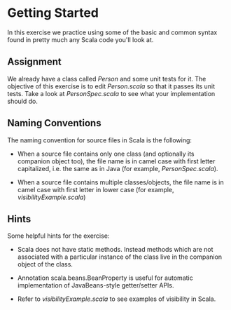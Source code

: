 Getting Started
===============

In this exercise we practice using some of the basic and common syntax found 
in pretty much any Scala code you'll look at.

Assignment
----------

We already have a class called *Person* and some unit tests for it. The 
objective of this exercise is to edit *Person.scala* so that it passes its 
unit tests. Take a look at *PersonSpec.scala* to see what your implementation 
should do.

Naming Conventions
------------------

The naming convention for source files in Scala is the following:

*   When a source file contains only one class (and optionally its companion 
    object too), the file name is in camel case with first letter capitalized, 
    i.e. the same as in Java (for example, *PersonSpec.scala*).

*   When a source file contains multiple classes/objects, the file name is in 
    camel case with first letter in lower case (for example, 
    *visibilityExample.scala*)

Hints
-----

Some helpful hints for the exercise:

*   Scala does not have static methods. Instead methods which are not 
    associated with a particular instance of the class live in the companion 
    object of the class.

*   Annotation scala.beans.BeanProperty is useful for automatic implementation 
    of JavaBeans-style getter/setter APIs.

*   Refer to *visibilityExample.scala* to see examples of visibility in Scala.
